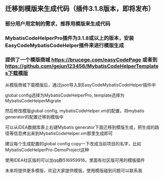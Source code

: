 ## 迁移到模版来生成代码（插件3.1.8版本，即将发布）

### 部分用户用定制的需求，推荐用模版来生成代码

### MybatisCodeHelperPro插件为3.1.8或以上的版本，安装EasyCodeMybatisCodeHelper插件来进行模版生成

### 提供了一个模版商城 https://brucege.com/easyCodePage 或者到 https://github.com/gejun123456/MybatisCodeHelperTemplates下载模版

从模版商城下载模版后，通过json导入到EasyCodeMybatisCodeHelper插件中  

global config选择为MybatisCodeHelperPro, template选择为MybatisCodeHelperMigrate

然后修改模版global config, mybatisCodeHelper.vm的配置，将mybatis generator的配置迁移到模版中

可以从IDEA数据库表上右键Mybatis generator下面迁移到模版生成，把生成的路径等信息拷出来到MybatisCodeHelper.vm那里生成即可

建议每个生成配置的global config copy一下改成当前项目的名字，比如MybatisCodeHelperPro-DemoProject这种

使用IDEA社区版的可以加qq群516959916，里面有社区版可用的模版插件

未来将提供更多模版，欢迎大家提供模版，使用模版碰到问题可以联系我



